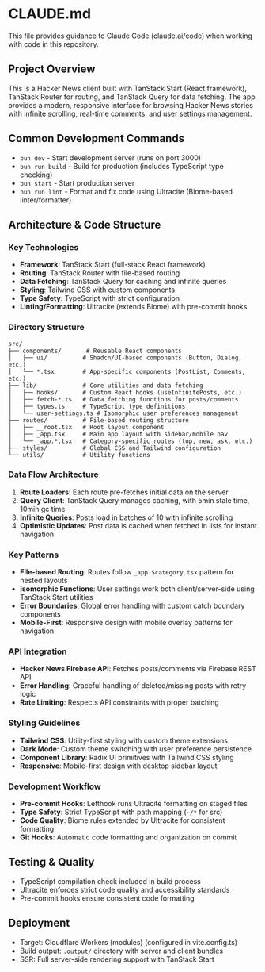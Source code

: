 # CLAUDE.md

This file provides guidance to Claude Code (claude.ai/code) when working with code in this repository.

## Project Overview
This is a Hacker News client built with TanStack Start (React framework), TanStack Router for routing, and TanStack Query for data fetching. The app provides a modern, responsive interface for browsing Hacker News stories with infinite scrolling, real-time comments, and user settings management.

## Common Development Commands
- `bun dev` - Start development server (runs on port 3000)
- `bun run build` - Build for production (includes TypeScript type checking)
- `bun start` - Start production server
- `bun run lint` - Format and fix code using Ultracite (Biome-based linter/formatter)

## Architecture & Code Structure

### Key Technologies
- **Framework**: TanStack Start (full-stack React framework)
- **Routing**: TanStack Router with file-based routing
- **Data Fetching**: TanStack Query for caching and infinite queries
- **Styling**: Tailwind CSS with custom components
- **Type Safety**: TypeScript with strict configuration
- **Linting/Formatting**: Ultracite (extends Biome) with pre-commit hooks

### Directory Structure
```text
src/
├── components/       # Reusable React components
│   ├── ui/          # Shadcn/UI-based components (Button, Dialog, etc.)
│   └── *.tsx        # App-specific components (PostList, Comments, etc.)
├── lib/             # Core utilities and data fetching
│   ├── hooks/       # Custom React hooks (useInfinitePosts, etc.)
│   ├── fetch-*.ts   # Data fetching functions for posts/comments
│   ├── types.ts     # TypeScript type definitions
│   └── user-settings.ts # Isomorphic user preferences management
├── routes/          # File-based routing structure
│   ├── __root.tsx   # Root layout component
│   ├── _app.tsx     # Main app layout with sidebar/mobile nav
│   └── _app.*.tsx   # Category-specific routes (top, new, ask, etc.)
├── styles/          # Global CSS and Tailwind configuration
└── utils/           # Utility functions
```

### Data Flow Architecture
1. **Route Loaders**: Each route pre-fetches initial data on the server
2. **Query Client**: TanStack Query manages caching, with 5min stale time, 10min gc time
3. **Infinite Queries**: Posts load in batches of 10 with infinite scrolling
4. **Optimistic Updates**: Post data is cached when fetched in lists for instant navigation

### Key Patterns
- **File-based Routing**: Routes follow `_app.$category.tsx` pattern for nested layouts
- **Isomorphic Functions**: User settings work both client/server-side using TanStack Start utilities
- **Error Boundaries**: Global error handling with custom catch boundary components
- **Mobile-First**: Responsive design with mobile overlay patterns for navigation

### API Integration
- **Hacker News Firebase API**: Fetches posts/comments via Firebase REST API
- **Error Handling**: Graceful handling of deleted/missing posts with retry logic
- **Rate Limiting**: Respects API constraints with proper batching

### Styling Guidelines
- **Tailwind CSS**: Utility-first styling with custom theme extensions
- **Dark Mode**: Custom theme switching with user preference persistence
- **Component Library**: Radix UI primitives with Tailwind CSS styling
- **Responsive**: Mobile-first design with desktop sidebar layout

### Development Workflow
- **Pre-commit Hooks**: Lefthook runs Ultracite formatting on staged files
- **Type Safety**: Strict TypeScript with path mapping (`~/*` for src)
- **Code Quality**: Biome rules extended by Ultracite for consistent formatting
- **Git Hooks**: Automatic code formatting and organization on commit

## Testing & Quality
- TypeScript compilation check included in build process
- Ultracite enforces strict code quality and accessibility standards
- Pre-commit hooks ensure consistent code formatting

## Deployment
- Target: Cloudflare Workers (modules) (configured in vite.config.ts)
- Build output: `.output/` directory with server and client bundles
- SSR: Full server-side rendering support with TanStack Start
